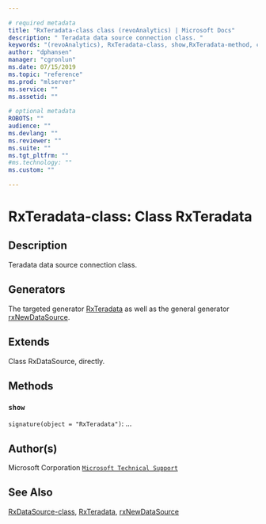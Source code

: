 ```yaml
--- 
 
# required metadata 
title: "RxTeradata-class class (revoAnalytics) | Microsoft Docs" 
description: " Teradata data source connection class. " 
keywords: "(revoAnalytics), RxTeradata-class, show,RxTeradata-method, classes" 
author: "dphansen" 
manager: "cgronlun" 
ms.date: 07/15/2019
ms.topic: "reference" 
ms.prod: "mlserver" 
ms.service: "" 
ms.assetid: "" 
 
# optional metadata 
ROBOTS: "" 
audience: "" 
ms.devlang: "" 
ms.reviewer: "" 
ms.suite: "" 
ms.tgt_pltfrm: "" 
#ms.technology: "" 
ms.custom: "" 
 
--- 
```

 
 
 
 
 # RxTeradata-class: Class RxTeradata 
 ## Description
 
Teradata data source connection class.
 
 
 ## Generators 

 
The targeted generator [RxTeradata](RxTeradata.md) as well as the general generator
[rxNewDataSource](rxNew.md).
 
 ## Extends 

 
Class RxDataSource, directly.
 
 ## Methods 

 


### `show`
`signature(object = "RxTeradata")`: ...



 
 ## Author(s)
 Microsoft Corporation [`Microsoft Technical Support`](https://go.microsoft.com/fwlink/?LinkID=698556&clcid=0x409)
 
 
 ## See Also
 
[RxDataSource-class](RxDataSource-class.md),
[RxTeradata](RxTeradata.md),
[rxNewDataSource](rxNew.md)
   
 
